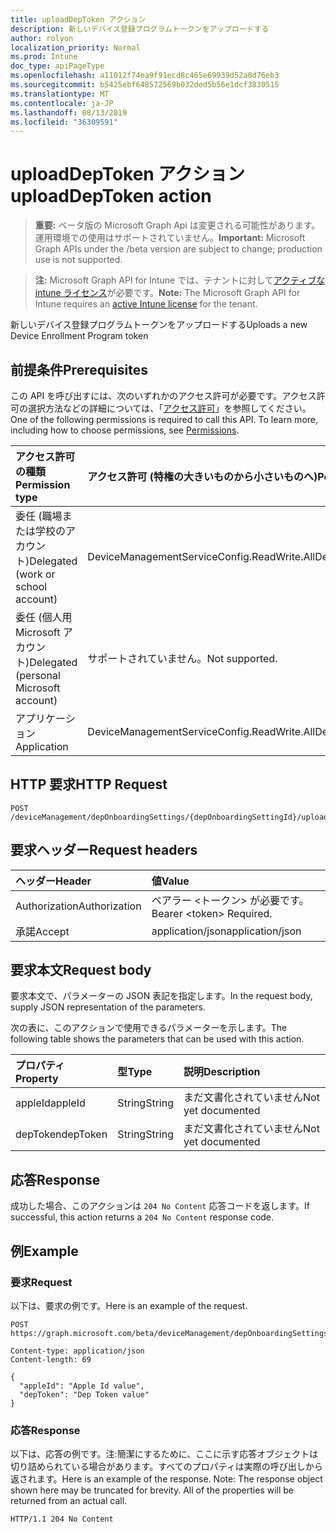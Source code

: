 ```yaml
---
title: uploadDepToken アクション
description: 新しいデバイス登録プログラムトークンをアップロードする
author: rolyon
localization_priority: Normal
ms.prod: Intune
doc_type: apiPageType
ms.openlocfilehash: a11012f74ea9f91ecd8c465e69939d52a0d76eb3
ms.sourcegitcommit: b5425ebf648572569b032ded5b56e1dcf3830515
ms.translationtype: MT
ms.contentlocale: ja-JP
ms.lasthandoff: 08/13/2019
ms.locfileid: "36309591"
---
```

# <a name="uploaddeptoken-action"></a><span data-ttu-id="b9fa5-103">uploadDepToken アクション</span><span class="sxs-lookup"><span data-stu-id="b9fa5-103">uploadDepToken action</span></span>

> <span data-ttu-id="b9fa5-104">**重要:** ベータ版の Microsoft Graph Api は変更される可能性があります。運用環境での使用はサポートされていません。</span><span class="sxs-lookup"><span data-stu-id="b9fa5-104">**Important:** Microsoft Graph APIs under the /beta version are subject to change; production use is not supported.</span></span>

> <span data-ttu-id="b9fa5-105">**注:** Microsoft Graph API for Intune では、テナントに対して[アクティブな intune ライセンス](https://go.microsoft.com/fwlink/?linkid=839381)が必要です。</span><span class="sxs-lookup"><span data-stu-id="b9fa5-105">**Note:** The Microsoft Graph API for Intune requires an [active Intune license](https://go.microsoft.com/fwlink/?linkid=839381) for the tenant.</span></span>

<span data-ttu-id="b9fa5-106">新しいデバイス登録プログラムトークンをアップロードする</span><span class="sxs-lookup"><span data-stu-id="b9fa5-106">Uploads a new Device Enrollment Program token</span></span>

## <a name="prerequisites"></a><span data-ttu-id="b9fa5-107">前提条件</span><span class="sxs-lookup"><span data-stu-id="b9fa5-107">Prerequisites</span></span>
<span data-ttu-id="b9fa5-p101">この API を呼び出すには、次のいずれかのアクセス許可が必要です。アクセス許可の選択方法などの詳細については、「[アクセス許可](/graph/permissions-reference)」を参照してください。</span><span class="sxs-lookup"><span data-stu-id="b9fa5-p101">One of the following permissions is required to call this API. To learn more, including how to choose permissions, see [Permissions](/graph/permissions-reference).</span></span>

|<span data-ttu-id="b9fa5-110">アクセス許可の種類</span><span class="sxs-lookup"><span data-stu-id="b9fa5-110">Permission type</span></span>|<span data-ttu-id="b9fa5-111">アクセス許可 (特権の大きいものから小さいものへ)</span><span class="sxs-lookup"><span data-stu-id="b9fa5-111">Permissions (from most to least privileged)</span></span>|
|:---|:---|
|<span data-ttu-id="b9fa5-112">委任 (職場または学校のアカウント)</span><span class="sxs-lookup"><span data-stu-id="b9fa5-112">Delegated (work or school account)</span></span>|<span data-ttu-id="b9fa5-113">DeviceManagementServiceConfig.ReadWrite.All</span><span class="sxs-lookup"><span data-stu-id="b9fa5-113">DeviceManagementServiceConfig.ReadWrite.All</span></span>|
|<span data-ttu-id="b9fa5-114">委任 (個人用 Microsoft アカウント)</span><span class="sxs-lookup"><span data-stu-id="b9fa5-114">Delegated (personal Microsoft account)</span></span>|<span data-ttu-id="b9fa5-115">サポートされていません。</span><span class="sxs-lookup"><span data-stu-id="b9fa5-115">Not supported.</span></span>|
|<span data-ttu-id="b9fa5-116">アプリケーション</span><span class="sxs-lookup"><span data-stu-id="b9fa5-116">Application</span></span>|<span data-ttu-id="b9fa5-117">DeviceManagementServiceConfig.ReadWrite.All</span><span class="sxs-lookup"><span data-stu-id="b9fa5-117">DeviceManagementServiceConfig.ReadWrite.All</span></span>|

## <a name="http-request"></a><span data-ttu-id="b9fa5-118">HTTP 要求</span><span class="sxs-lookup"><span data-stu-id="b9fa5-118">HTTP Request</span></span>
<!-- {
  "blockType": "ignored"
}
-->
``` http
POST /deviceManagement/depOnboardingSettings/{depOnboardingSettingId}/uploadDepToken
```

## <a name="request-headers"></a><span data-ttu-id="b9fa5-119">要求ヘッダー</span><span class="sxs-lookup"><span data-stu-id="b9fa5-119">Request headers</span></span>
|<span data-ttu-id="b9fa5-120">ヘッダー</span><span class="sxs-lookup"><span data-stu-id="b9fa5-120">Header</span></span>|<span data-ttu-id="b9fa5-121">値</span><span class="sxs-lookup"><span data-stu-id="b9fa5-121">Value</span></span>|
|:---|:---|
|<span data-ttu-id="b9fa5-122">Authorization</span><span class="sxs-lookup"><span data-stu-id="b9fa5-122">Authorization</span></span>|<span data-ttu-id="b9fa5-123">ベアラー &lt;トークン&gt; が必要です。</span><span class="sxs-lookup"><span data-stu-id="b9fa5-123">Bearer &lt;token&gt; Required.</span></span>|
|<span data-ttu-id="b9fa5-124">承諾</span><span class="sxs-lookup"><span data-stu-id="b9fa5-124">Accept</span></span>|<span data-ttu-id="b9fa5-125">application/json</span><span class="sxs-lookup"><span data-stu-id="b9fa5-125">application/json</span></span>|

## <a name="request-body"></a><span data-ttu-id="b9fa5-126">要求本文</span><span class="sxs-lookup"><span data-stu-id="b9fa5-126">Request body</span></span>
<span data-ttu-id="b9fa5-127">要求本文で、パラメーターの JSON 表記を指定します。</span><span class="sxs-lookup"><span data-stu-id="b9fa5-127">In the request body, supply JSON representation of the parameters.</span></span>

<span data-ttu-id="b9fa5-128">次の表に、このアクションで使用できるパラメーターを示します。</span><span class="sxs-lookup"><span data-stu-id="b9fa5-128">The following table shows the parameters that can be used with this action.</span></span>

|<span data-ttu-id="b9fa5-129">プロパティ</span><span class="sxs-lookup"><span data-stu-id="b9fa5-129">Property</span></span>|<span data-ttu-id="b9fa5-130">型</span><span class="sxs-lookup"><span data-stu-id="b9fa5-130">Type</span></span>|<span data-ttu-id="b9fa5-131">説明</span><span class="sxs-lookup"><span data-stu-id="b9fa5-131">Description</span></span>|
|:---|:---|:---|
|<span data-ttu-id="b9fa5-132">appleId</span><span class="sxs-lookup"><span data-stu-id="b9fa5-132">appleId</span></span>|<span data-ttu-id="b9fa5-133">String</span><span class="sxs-lookup"><span data-stu-id="b9fa5-133">String</span></span>|<span data-ttu-id="b9fa5-134">まだ文書化されていません</span><span class="sxs-lookup"><span data-stu-id="b9fa5-134">Not yet documented</span></span>|
|<span data-ttu-id="b9fa5-135">depToken</span><span class="sxs-lookup"><span data-stu-id="b9fa5-135">depToken</span></span>|<span data-ttu-id="b9fa5-136">String</span><span class="sxs-lookup"><span data-stu-id="b9fa5-136">String</span></span>|<span data-ttu-id="b9fa5-137">まだ文書化されていません</span><span class="sxs-lookup"><span data-stu-id="b9fa5-137">Not yet documented</span></span>|



## <a name="response"></a><span data-ttu-id="b9fa5-138">応答</span><span class="sxs-lookup"><span data-stu-id="b9fa5-138">Response</span></span>
<span data-ttu-id="b9fa5-139">成功した場合、このアクションは `204 No Content` 応答コードを返します。</span><span class="sxs-lookup"><span data-stu-id="b9fa5-139">If successful, this action returns a `204 No Content` response code.</span></span>

## <a name="example"></a><span data-ttu-id="b9fa5-140">例</span><span class="sxs-lookup"><span data-stu-id="b9fa5-140">Example</span></span>

### <a name="request"></a><span data-ttu-id="b9fa5-141">要求</span><span class="sxs-lookup"><span data-stu-id="b9fa5-141">Request</span></span>
<span data-ttu-id="b9fa5-142">以下は、要求の例です。</span><span class="sxs-lookup"><span data-stu-id="b9fa5-142">Here is an example of the request.</span></span>
``` http
POST https://graph.microsoft.com/beta/deviceManagement/depOnboardingSettings/{depOnboardingSettingId}/uploadDepToken

Content-type: application/json
Content-length: 69

{
  "appleId": "Apple Id value",
  "depToken": "Dep Token value"
}
```

### <a name="response"></a><span data-ttu-id="b9fa5-143">応答</span><span class="sxs-lookup"><span data-stu-id="b9fa5-143">Response</span></span>
<span data-ttu-id="b9fa5-p102">以下は、応答の例です。注:簡潔にするために、ここに示す応答オブジェクトは切り詰められている場合があります。すべてのプロパティは実際の呼び出しから返されます。</span><span class="sxs-lookup"><span data-stu-id="b9fa5-p102">Here is an example of the response. Note: The response object shown here may be truncated for brevity. All of the properties will be returned from an actual call.</span></span>
``` http
HTTP/1.1 204 No Content
```






